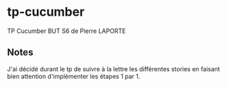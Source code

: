 # tp-cucumber
TP Cucumber BUT S6 de Pierre LAPORTE

## Notes 

J'ai décidé durant le tp de suivre à la lettre les différentes stories en faisant bien attention d'implémenter les étapes 1 par 1.
